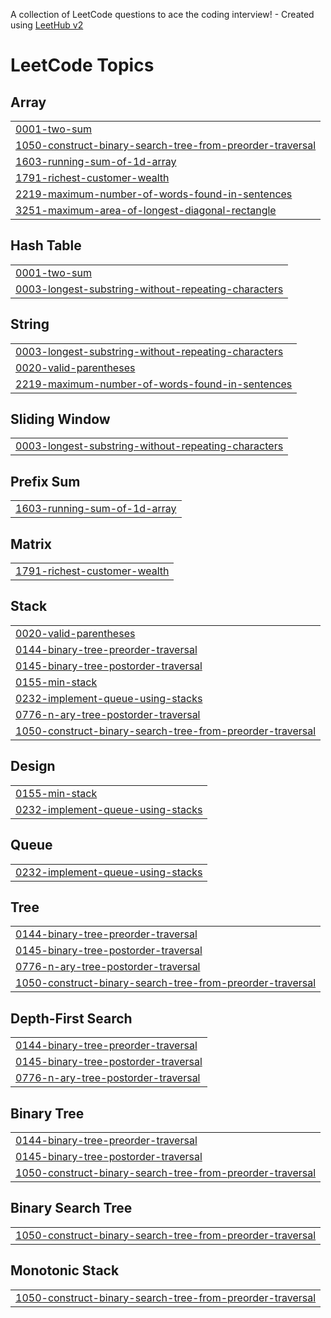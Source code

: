 A collection of LeetCode questions to ace the coding interview! - Created using [LeetHub v2](https://github.com/arunbhardwaj/LeetHub-2.0)
<!---LeetCode Topics Start-->
# LeetCode Topics
## Array
|  |
| ------- |
| [0001-two-sum](https://github.com/FazeelAhmedKhan-dev/LeetCode_Problems/tree/master/0001-two-sum) |
| [1050-construct-binary-search-tree-from-preorder-traversal](https://github.com/FazeelAhmedKhan-dev/LeetCode_Problems/tree/master/1050-construct-binary-search-tree-from-preorder-traversal) |
| [1603-running-sum-of-1d-array](https://github.com/FazeelAhmedKhan-dev/LeetCode_Problems/tree/master/1603-running-sum-of-1d-array) |
| [1791-richest-customer-wealth](https://github.com/FazeelAhmedKhan-dev/LeetCode_Problems/tree/master/1791-richest-customer-wealth) |
| [2219-maximum-number-of-words-found-in-sentences](https://github.com/FazeelAhmedKhan-dev/LeetCode_Problems/tree/master/2219-maximum-number-of-words-found-in-sentences) |
| [3251-maximum-area-of-longest-diagonal-rectangle](https://github.com/FazeelAhmedKhan-dev/LeetCode_Problems/tree/master/3251-maximum-area-of-longest-diagonal-rectangle) |
## Hash Table
|  |
| ------- |
| [0001-two-sum](https://github.com/FazeelAhmedKhan-dev/LeetCode_Problems/tree/master/0001-two-sum) |
| [0003-longest-substring-without-repeating-characters](https://github.com/FazeelAhmedKhan-dev/LeetCode_Problems/tree/master/0003-longest-substring-without-repeating-characters) |
## String
|  |
| ------- |
| [0003-longest-substring-without-repeating-characters](https://github.com/FazeelAhmedKhan-dev/LeetCode_Problems/tree/master/0003-longest-substring-without-repeating-characters) |
| [0020-valid-parentheses](https://github.com/FazeelAhmedKhan-dev/LeetCode_Problems/tree/master/0020-valid-parentheses) |
| [2219-maximum-number-of-words-found-in-sentences](https://github.com/FazeelAhmedKhan-dev/LeetCode_Problems/tree/master/2219-maximum-number-of-words-found-in-sentences) |
## Sliding Window
|  |
| ------- |
| [0003-longest-substring-without-repeating-characters](https://github.com/FazeelAhmedKhan-dev/LeetCode_Problems/tree/master/0003-longest-substring-without-repeating-characters) |
## Prefix Sum
|  |
| ------- |
| [1603-running-sum-of-1d-array](https://github.com/FazeelAhmedKhan-dev/LeetCode_Problems/tree/master/1603-running-sum-of-1d-array) |
## Matrix
|  |
| ------- |
| [1791-richest-customer-wealth](https://github.com/FazeelAhmedKhan-dev/LeetCode_Problems/tree/master/1791-richest-customer-wealth) |
## Stack
|  |
| ------- |
| [0020-valid-parentheses](https://github.com/FazeelAhmedKhan-dev/LeetCode_Problems/tree/master/0020-valid-parentheses) |
| [0144-binary-tree-preorder-traversal](https://github.com/FazeelAhmedKhan-dev/LeetCode_Problems/tree/master/0144-binary-tree-preorder-traversal) |
| [0145-binary-tree-postorder-traversal](https://github.com/FazeelAhmedKhan-dev/LeetCode_Problems/tree/master/0145-binary-tree-postorder-traversal) |
| [0155-min-stack](https://github.com/FazeelAhmedKhan-dev/LeetCode_Problems/tree/master/0155-min-stack) |
| [0232-implement-queue-using-stacks](https://github.com/FazeelAhmedKhan-dev/LeetCode_Problems/tree/master/0232-implement-queue-using-stacks) |
| [0776-n-ary-tree-postorder-traversal](https://github.com/FazeelAhmedKhan-dev/LeetCode_Problems/tree/master/0776-n-ary-tree-postorder-traversal) |
| [1050-construct-binary-search-tree-from-preorder-traversal](https://github.com/FazeelAhmedKhan-dev/LeetCode_Problems/tree/master/1050-construct-binary-search-tree-from-preorder-traversal) |
## Design
|  |
| ------- |
| [0155-min-stack](https://github.com/FazeelAhmedKhan-dev/LeetCode_Problems/tree/master/0155-min-stack) |
| [0232-implement-queue-using-stacks](https://github.com/FazeelAhmedKhan-dev/LeetCode_Problems/tree/master/0232-implement-queue-using-stacks) |
## Queue
|  |
| ------- |
| [0232-implement-queue-using-stacks](https://github.com/FazeelAhmedKhan-dev/LeetCode_Problems/tree/master/0232-implement-queue-using-stacks) |
## Tree
|  |
| ------- |
| [0144-binary-tree-preorder-traversal](https://github.com/FazeelAhmedKhan-dev/LeetCode_Problems/tree/master/0144-binary-tree-preorder-traversal) |
| [0145-binary-tree-postorder-traversal](https://github.com/FazeelAhmedKhan-dev/LeetCode_Problems/tree/master/0145-binary-tree-postorder-traversal) |
| [0776-n-ary-tree-postorder-traversal](https://github.com/FazeelAhmedKhan-dev/LeetCode_Problems/tree/master/0776-n-ary-tree-postorder-traversal) |
| [1050-construct-binary-search-tree-from-preorder-traversal](https://github.com/FazeelAhmedKhan-dev/LeetCode_Problems/tree/master/1050-construct-binary-search-tree-from-preorder-traversal) |
## Depth-First Search
|  |
| ------- |
| [0144-binary-tree-preorder-traversal](https://github.com/FazeelAhmedKhan-dev/LeetCode_Problems/tree/master/0144-binary-tree-preorder-traversal) |
| [0145-binary-tree-postorder-traversal](https://github.com/FazeelAhmedKhan-dev/LeetCode_Problems/tree/master/0145-binary-tree-postorder-traversal) |
| [0776-n-ary-tree-postorder-traversal](https://github.com/FazeelAhmedKhan-dev/LeetCode_Problems/tree/master/0776-n-ary-tree-postorder-traversal) |
## Binary Tree
|  |
| ------- |
| [0144-binary-tree-preorder-traversal](https://github.com/FazeelAhmedKhan-dev/LeetCode_Problems/tree/master/0144-binary-tree-preorder-traversal) |
| [0145-binary-tree-postorder-traversal](https://github.com/FazeelAhmedKhan-dev/LeetCode_Problems/tree/master/0145-binary-tree-postorder-traversal) |
| [1050-construct-binary-search-tree-from-preorder-traversal](https://github.com/FazeelAhmedKhan-dev/LeetCode_Problems/tree/master/1050-construct-binary-search-tree-from-preorder-traversal) |
## Binary Search Tree
|  |
| ------- |
| [1050-construct-binary-search-tree-from-preorder-traversal](https://github.com/FazeelAhmedKhan-dev/LeetCode_Problems/tree/master/1050-construct-binary-search-tree-from-preorder-traversal) |
## Monotonic Stack
|  |
| ------- |
| [1050-construct-binary-search-tree-from-preorder-traversal](https://github.com/FazeelAhmedKhan-dev/LeetCode_Problems/tree/master/1050-construct-binary-search-tree-from-preorder-traversal) |
<!---LeetCode Topics End-->